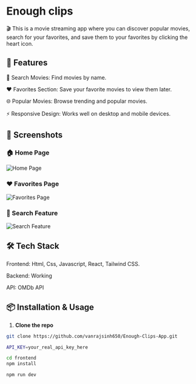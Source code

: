 # Enough clips

🎬 This is a movie streaming app where you can discover popular movies, search for your favorites, and save them to your favorites by clicking the heart icon. 

## 🚀 Features

🔎 Search Movies: Find movies by name.

❤️ Favorites Section: Save your favorite movies to view them later.

🌐 Popular Movies: Browse trending and popular movies.

⚡ Responsive Design: Works well on desktop and mobile devices.

## 📸 Screenshots

### 🏠 Home Page
![Home Page](https://raw.githubusercontent.com/vanrajsinh650/Enough-Clips-App/main/docs/images/1_screenshot.png)

### ❤️ Favorites Page
![Favorites Page](https://github.com/vanrajsinh650/Enough-Clips-App/blob/main/docs/images/2_screenshot.png?raw=true)

### 🔎 Search Feature
![Search Feature](https://github.com/vanrajsinh650/Enough-Clips-App/blob/main/docs/images/3_screenshot.png?raw=true)

## 🛠️ Tech Stack

Frontend: Html, Css, Javascript, React, Tailwind CSS.

Backend: Working 

API: OMDb API

## 📦 Installation & Usage

1. **Clone the repo**
```bash
git clone https://github.com/vanrajsinh650/Enough-Clips-App.git

API_KEY=your_real_api_key_here

cd frontend
npm install

npm run dev
